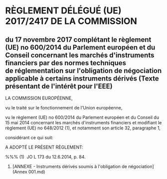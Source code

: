 # RÈGLEMENT DÉLÉGUÉ (UE) 2017/2417 DE LA COMMISSION

## du 17 novembre 2017 complétant le règlement (UE) no 600/2014 du Parlement européen et du Conseil concernant les marchés d'instruments financiers par des normes techniques de réglementation sur l'obligation de négociation applicable à certains instruments dérivés (Texte présentant de l'intérêt pour l'EEE)

LA COMMISSION EUROPÉENNE,

vu le traité sur le fonctionnement de l'Union européenne,

vu le règlement (UE) no 600/2014 du Parlement européen et du Conseil du 15 mai 2014 concernant les marchés d'instruments financiers et modifiant le règlement (UE) no 648/2012 (1), et notamment son article 32, paragraphe 1,

considérant ce qui suit:

A ADOPTÉ LE PRÉSENT RÈGLEMENT:

%%% (1)  JO L 173 du 12.6.2014, p. 84.

1. [ANNEXE - Instruments dérivés soumis à l'obligation de négociation](Annex 001.md)
